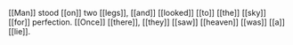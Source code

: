 [[Man]] stood [[on]] two [[legs]], [[and]] [[looked]] [[to]] [[the]] [[sky]] [[for]] perfection. [[Once]] [[there]], [[they]] [[saw]] [[heaven]] [[was]] [[a]] [[lie]].